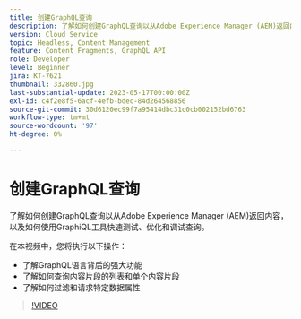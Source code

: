 ```yaml
---
title: 创建GraphQL查询
description: 了解如何创建GraphQL查询以从Adobe Experience Manager (AEM)返回内容，以及如何使用GraphiQL工具快速测试、优化和调试查询。
version: Cloud Service
topic: Headless, Content Management
feature: Content Fragments, GraphQL API
role: Developer
level: Beginner
jira: KT-7621
thumbnail: 332860.jpg
last-substantial-update: 2023-05-17T00:00:00Z
exl-id: c4f2e8f5-6acf-4efb-bdec-84d264568856
source-git-commit: 30d6120ec99f7a95414dbc31c0cb002152bd6763
workflow-type: tm+mt
source-wordcount: '97'
ht-degree: 0%

---
```


# 创建GraphQL查询

了解如何创建GraphQL查询以从Adobe Experience Manager (AEM)返回内容，以及如何使用GraphiQL工具快速测试、优化和调试查询。

在本视频中，您将执行以下操作：

+ 了解GraphQL语言背后的强大功能
+ 了解如何查询内容片段的列表和单个内容片段
+ 了解如何过滤和请求特定数据属性

>[!VIDEO](https://video.tv.adobe.com/v/332860?quality=12&learn=on)

